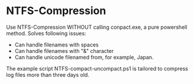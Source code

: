 # NTFS-Compression
Use NTFS-Compression WITHOUT calling conpact.exe, a pure powershell method. Solves following issues:
 - Can handle filenames with spaces
 - Can handle filenames with "&" character
 - Can handle unicode filenamed from, for example, Japan.

The example script NTFS-compact-uncompact.ps1 is tailored to compress log files more than three days old.
